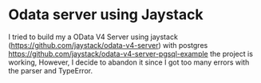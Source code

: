 # Odata server using Jaystack 


I tried to build my a OData V4 Server using jaystack (https://github.com/jaystack/odata-v4-server) with postgres https://github.com/jaystack/odata-v4-server-pgsql-example
the project is working, However, I decide to abandon it since I got too many errors with the parser and TypeError.
